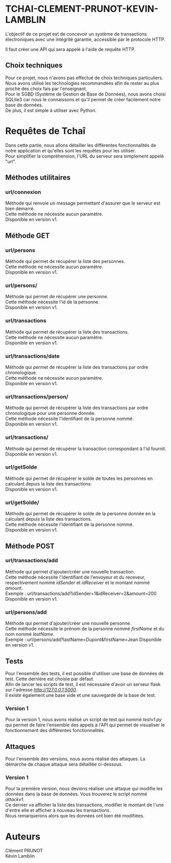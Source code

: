 # TCHAI-CLEMENT-PRUNOT-KEVIN-LAMBLIN

L'objectif de ce projet est de concevoir un système de transactions électroniques avec une intégrité garantie,
accessible par le protocole HTTP.

Il faut créer une API qui sera appelé à l'aide de requête HTTP.

## Choix techniques

Pour ce projet, nous n'avons pas effectué de choix techniques particuliers.  
Nous avons utilisé les technologies recommandées afin de rester au plus proche des choix fais par l'enseignant.  
Pour le SGBD (Système de Gestion de Base de Données), nous avons choisi SQLite3 car nous le connaissons et qu'il permet
de créer facilement notre base de données.  
De plus, il est simple à utiliser avec Python.

# Requêtes de Tchaî

Dans cette partie, nous allons détailler les différentes fonctionnalités de notre application et qu'elles sont les
requêtes pour les utiliser.  
Pour simplifier la compréhension, l'URL du serveur sera simplement appelé "url".

## Méthodes utilitaires

### url/connexion

Méthode qui renvoie un message permettant d'assurer que le serveur est bien démarré.  
Cette méthode ne nécessite aucun paramètre.  
Disponible en version v1.

## Méthode GET

### url/persons

Méthode qui permet de récupérer la liste des personnes.  
Cette méthode ne nécessite aucun paramètre.  
Disponible en version v1.

### url/persons/<id de la personne>

Méthode qui permet de récupérer une personne.  
Cette méthode nécessite l'id de la personne.  
Disponible en version v1.

### url/transactions

Méthode qui permet de récupérer la liste des transactions.  
Cette méthode ne nécessite aucun paramètre.  
Disponible en version v1.

### url/transactions/date

Méthode qui permet de récupérer la liste des transactions par ordre chronologique.  
Cette méthode ne nécessite aucun paramètre.  
Disponible en version v1.

### url/transactions/person/<id de la personne>

Méthode qui permet de récupérer la liste des transactions par ordre chronologique pour une personne donnée.  
Cette méthode nécessite l'identifiant de la personne nommé.  
Disponible en version v1.

### url/transactions/<id de la transaction>

Méthode qui permet de récupérer la transaction correspondant à l'id fournit.  
Disponible en version v1.

### url/getSolde

Méthode qui permet de récupérer le solde de toutes les personnes en calculant depuis la liste des transactions.  
Disponible en version v1.

### url/getSolde/<id de la personne>

Méthode qui permet de récupérer le solde de la personne donnée en la calculant depuis la liste des transactions.  
Cette méthode nécessite l'identifiant de la personne nommé.  
Disponible en version v1.

## Méthode POST

### url/transactions/add

Méthode qui permet d'ajouter/créer une nouvelle transaction.  
Cette méthode nécessite l'identifiant de l'envoyeur et du receveur, respectivement nommé *idSender* et *idReceiver* et
le montant nommé *amount*.  
Exemple : url/transactions/add?idSender=1&idReceiver=2&amount=200
Disponible en version v1.

### url/persons/add

Méthode qui permet d'ajouter/créer une nouvelle personne.  
Cette méthode nécessite le prénom de la personne nommé *firstName* et du nom nommé *lastName*.  
Exemple : url/persons/add?lastName=Dupont&firstName=Jean
Disponible en version v1.

## Tests

Pour l'ensemble des tests, il est possible d'utiliser une base de données de test. Cette dernière est choisie par
défaut.  
Afin de lancer les scripts de test, il est nécessaire d'avoir un serveur flask sur l'adresse *http://127.0.0.1:5000*.  
Il existe également une base vide et une sauvegarde de la base de test.

### Version 1

Pour la version 1, nous avons réalisé un script de test qui nommé *testv1.py* qui permet de faire l'ensemble des appels
à l'API qui permet de visualiser le fonctionnement des différentes fonctionnalités.

## Attaques

Pour l'ensemble des versions, nous avons réalisé des attaques. La démarche de chaque attaque sera détaillée ci-dessous.

### Version 1

Pour la première version, nous devions réaliser une attaque qui modifie les données dans la base de données. Vous
trouverez le script nommé *attackv1*.  
Ce dernier va afficher la liste des transactions, modifier le montant de l'une d'entre elle et afficher à nouveau les
transactions.  
Nous remarquerons alors que les données ont bien été modifiées.

# Auteurs

Clément PRUNOT  
Kévin Lamblin
